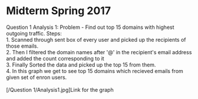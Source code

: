 # Midterm Spring 2017

Question 1
    Analysis 1: Problem - Find out top 15 domains with highest outgoing traffic.
        Steps:</br>
        1. Scanned through sent box of every user and picked up the recipients of those emails.</br>
        2. Then I filtered the domain names after '@' in the recipient's email address and added the count corresponding to it</br>
        3. Finally Sorted the data and picked up the top 15 from them.</br>
        4. In this graph we get to see top 15 domains which recieved emails from given set of enron users.</br>        
        [/Question 1/Analysis1.jpg]Link for the graph 
        
        
